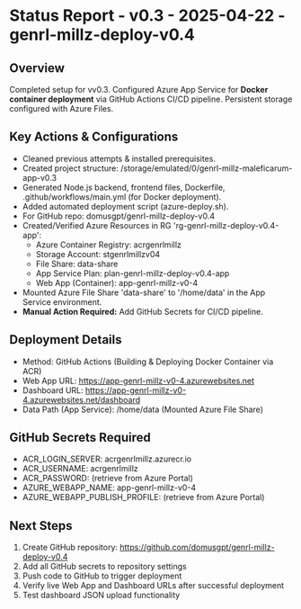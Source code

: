 # Status Report - v0.3 - 2025-04-22 - genrl-millz-deploy-v0.4

## Overview
Completed setup for vv0.3. Configured Azure App Service for **Docker container deployment** via GitHub Actions CI/CD pipeline. Persistent storage configured with Azure Files.

## Key Actions & Configurations
- Cleaned previous attempts & installed prerequisites.
- Created project structure: /storage/emulated/0/genrl-millz-maleficarum-app-v0.3
- Generated Node.js backend, frontend files, Dockerfile, .github/workflows/main.yml (for Docker deployment).
- Added automated deployment script (azure-deploy.sh).
- For GitHub repo: domusgpt/genrl-millz-deploy-v0.4
- Created/Verified Azure Resources in RG 'rg-genrl-millz-deploy-v0.4-app':
    - Azure Container Registry: acrgenrlmillz
    - Storage Account: stgenrlmillzv04
    - File Share: data-share
    - App Service Plan: plan-genrl-millz-deploy-v0.4-app
    - Web App (Container): app-genrl-millz-v0-4
- Mounted Azure File Share 'data-share' to '/home/data' in the App Service environment.
- **Manual Action Required:** Add GitHub Secrets for CI/CD pipeline.

## Deployment Details
- Method: GitHub Actions (Building & Deploying Docker Container via ACR)
- Web App URL: https://app-genrl-millz-v0-4.azurewebsites.net
- Dashboard URL: https://app-genrl-millz-v0-4.azurewebsites.net/dashboard
- Data Path (App Service): /home/data (Mounted Azure File Share)

## GitHub Secrets Required
- ACR_LOGIN_SERVER: acrgenrlmillz.azurecr.io
- ACR_USERNAME: acrgenrlmillz
- ACR_PASSWORD: (retrieve from Azure Portal)
- AZURE_WEBAPP_NAME: app-genrl-millz-v0-4
- AZURE_WEBAPP_PUBLISH_PROFILE: (retrieve from Azure Portal)

## Next Steps
1. Create GitHub repository: https://github.com/domusgpt/genrl-millz-deploy-v0.4
2. Add all GitHub secrets to repository settings
3. Push code to GitHub to trigger deployment
4. Verify live Web App and Dashboard URLs after successful deployment
5. Test dashboard JSON upload functionality